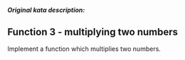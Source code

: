 ##### Original kata description:

## Function 3 - multiplying two numbers

Implement a function which multiplies two numbers.